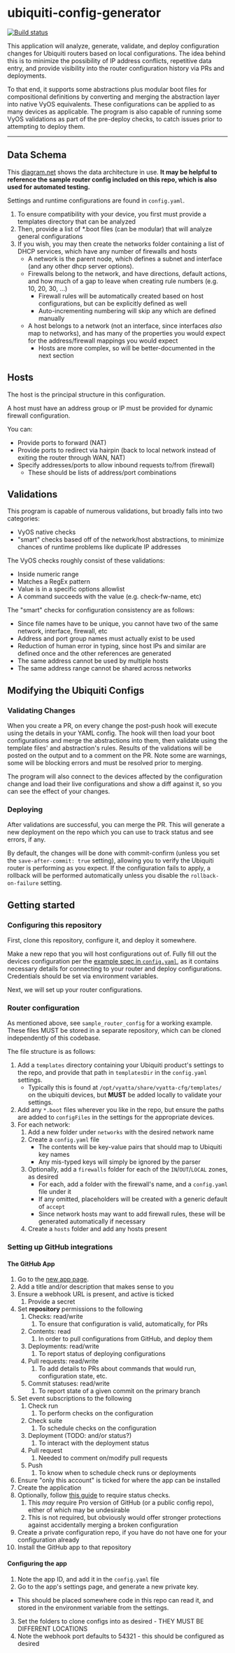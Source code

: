# ubiquiti-config-generator
[![Build status](https://badge.buildkite.com/414a8fa236b1a14336069d992187bf10ebd11f4f579c0f210a.svg)](https://buildkite.com/ammesonb/ubiquiti-config-generator)

This application will analyze, generate, validate, and deploy configuration changes for Ubiquiti routers based on local configurations.
The idea behind this is to minimize the possibility of IP address conflicts, repetitive data entry, and provide visibility into the router configuration history via PRs and deployments.

To that end, it supports some abstractions plus modular boot files for compositional definitions by converting and merging the abstraction layer into native VyOS equivalents.
These configurations can be applied to as many devices as applicable.
The program is also capable of running some VyOS validations as part of the pre-deploy checks, to catch issues prior to attempting to deploy them.

----

## Data Schema
This [diagram.net](https://app.diagrams.net/?src=about#G1Lw4wh8zmSl0JGgrkhEczMQtAOhgKbUKq) shows the data architecture in use.
**It may be helpful to reference the sample router config included on this repo, which is also used for automated testing.**

Settings and runtime configurations are found in `config.yaml`.

1. To ensure compatibility with your device, you first must provide a templates directory that can be analyzed
2. Then, provide a list of *.boot files (can be modular) that will analyze general configurations
3. If you wish, you may then create the networks folder containing a list of DHCP services, which have any number of firewalls and hosts
    - A network is the parent node, which defines a subnet and interface (and any other dhcp server options).
    - Firewalls belong to the network, and have directions, default actions, and how much of a gap to leave when creating rule numbers (e.g. 10, 20, 30, ...)
        - Firewall rules will be automatically created based on host configurations, but can be explicitly defined as well
        - Auto-incrementing numbering will skip any which are defined manually
    - A host belongs to a network (not an interface, since interfaces _also_ map to networks), and has many of the properties you would expect for the address/firewall mappings you would expect
        - Hosts are more complex, so will be better-documented in the next section

## Hosts
The host is the principal structure in this configuration.

A host must have an address group or IP must be provided for dynamic firewall configuration.

You can:
- Provide ports to forward (NAT)
- Provide ports to redirect via hairpin (back to local network instead of exiting the router through WAN, NAT)
- Specify addresses/ports to allow inbound requests to/from (firewall)
    - These should be lists of address/port combinations

## Validations
This program is capable of numerous validations, but broadly falls into two categories:
* VyOS native checks
* "smart" checks based off of the network/host abstractions, to minimize chances of runtime problems like duplicate IP addresses

The VyOS checks roughly consist of these validations:
- Inside numeric range
- Matches a RegEx pattern
- Value is in a specific options allowlist
- A command succeeds with the value (e.g. check-fw-name, etc)

The "smart" checks for configuration consistency are as follows:
- Since file names have to be unique, you cannot have two of the same network, interface, firewall, etc
- Address and port group names must actually exist to be used
- Reduction of human error in typing, since host IPs and similar are defined once and the other references are generated
- The same address cannot be used by multiple hosts
- The same address range cannot be shared across networks

## Modifying the Ubiquiti Configs
### Validating Changes
When you create a PR, on every change the post-push hook will execute using the details in your YAML config.
The hook will then load your boot configurations and merge the abstractions into them, then validate using the template files' and abstraction's rules.
Results of the validations will be posted on the output and to a comment on the PR.
Note some are warnings, some will be blocking errors and must be resolved prior to merging.

The program will also connect to the devices affected by the configuration change and load their live configurations and show a diff against it, so you can see the effect of your changes.

### Deploying
After validations are successful, you can merge the PR.
This will generate a new deployment on the repo which you can use to track status and see errors, if any.

By default, the changes will be done with commit-confirm (unless you set the `save-after-commit: true` setting), allowing you to verify the Ubiquiti router is performing as you expect.
If the configuration fails to apply, a rollback will be performed automatically unless you disable the `rollback-on-failure` setting.

## Getting started
### Configuring this repository
First, clone this repository, configure it, and deploy it somewhere.

Make a new repo that you will host configurations out of.
Fully fill out the devices configuration per the [example spec in `config.yaml`](TODO), as it contains necessary details for connecting to your router and deploy configurations.
Credentials should be set via environment variables.

Next, we will set up your router configurations.

### Router configuration
As mentioned above, see `sample_router_config` for a working example.
These files MUST be stored in a separate repository, which can be cloned independently of this codebase.

The file structure is as follows:
1. Add a `templates` directory containing your Ubiquiti product's settings to the repo, and provide that path in `templatesDir` in the `config.yaml` settings.
    - Typically this is found at `/opt/vyatta/share/vyatta-cfg/templates/` on the ubiquiti devices, but **MUST** be added locally to validate your settings.
2. Add any `*.boot` files wherever you like in the repo, but ensure the paths are added to `configFiles` in the settings for the appropriate devices.
3. For each network:
    1. Add a new folder under `networks` with the desired network name
    2. Create a `config.yaml` file
        - The contents will be key-value pairs that should map to Ubiquiti key names
        - Any mis-typed keys will simply be ignored by the parser
    3. Optionally, add a `firewalls` folder for each of the `IN`/`OUT`/`LOCAL` zones, as desired
        - For each, add a folder with the firewall's name, and a `config.yaml` file under it
        - If any omitted, placeholders will be created with a generic default of `accept`
        - Since network hosts may want to add firewall rules, these will be generated automatically if necessary
    4. Create a `hosts` folder and add any hosts present

### Setting up GitHub integrations
#### The GitHub App
1. Go to the [new app page](https://github.com/settings/apps/new).
2. Add a title and/or description that makes sense to you
3. Ensure a webhook URL is present, and active is ticked
    1. Provide a secret 
4. Set **repository** permissions to the following
    1. Checks: read/write
        1. To ensure that configuration is valid, automatically, for PRs
    2. Contents: read
        1. In order to pull configurations from GitHub, and deploy them
    3. Deployments: read/write
        1. To report status of deploying configurations
    4. Pull requests: read/write
        1. To add details to PRs about commands that would run, configuration state, etc.
    5. Commit statuses: read/write
        1. To report state of a given commit on the primary branch
5. Set event subscriptions to the following
    1. Check run
        1. To perform checks on the configuration
    2. Check suite
        1. To schedule checks on the configuration
    3. Deployment (TODO: and/or status?)
        1. To interact with the deployment status
    4. Pull request
        1. Needed to comment on/modify pull requests
    5. Push
        1. To know when to schedule check runs or deployments
6. Ensure "only this account" is ticked for where the app can be installed
7. Create the application
8. Optionally, follow [this guide](https://docs.github.com/en/free-pro-team@latest/github/administering-a-repository/enabling-required-status-checks) to require status checks.
    1. This _may_ require Pro version of GitHub (or a public config repo), either of which may be undesirable
    2. This is not required, but obviously would offer stronger protections against accidentally merging a broken configuration
9. Create a private configuration repo, if you have do not have one for your configuration already
10. Install the GitHub app to that repository

#### Configuring the app
1. Note the app ID, and add it in the `config.yaml` file
2. Go to the app's settings page, and generate a new private key.
  - This should be placed somewhere code in this repo can read it, and stored in the environment variable from the settings.
3. Set the folders to clone configs into as desired - THEY MUST BE DIFFERENT LOCATIONS
4. Note the webhook port defaults to 54321 - this should be configured as desired
